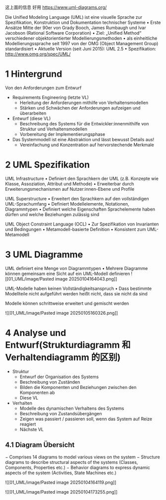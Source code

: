 
这上面的信息 好用 https://www.uml-diagrams.org/


Die Unified Modeling Language (UML) ist eine visuelle Sprache zur Spezifikation, Konstruktion und Dokumentation technischer Systeme
• Erste Ansätze Mitte der 90er von Grady Booch, James Rumbaugh und Ivar Jacobson (Rational Software Corporation)
• Ziel: „Unified Method“ verschiedener objektorientierter Modellierungsmethoden
• als einheitliche Modellierungssprache seit 1997 von der OMG (Object Management Group) standardisiert
• Aktuelle Version (seit Juni 2015): UML 2.5
• Spezifikation: http://www.omg.org/spec/UML/


# 1 Hintergrund 

Von den Anforderungen zum Entwurf
- Requirements Engineering (letzte VL)
	- Herleitung der Anforderungen mithilfe von Verhaltensmodellen
	- Stärken und Schwächen der Anforderungen aufzeigen und überarbeiten  
- Entwurf (diese VL)
	- Beschreibung des Systems für die Entwickler:innenmithilfe von Struktur und Verhaltensmodellen
	- Vorbereitung der Implementierungsphase
- Das Systemmodell ist eine Abstraktion und lässt bewusst Details aus! 
	- Vereinfachung und Konzentration auf hervorstechende Merkmale





# 2 UML Spezifikation

UML Infrastructure
• Definiert den Sprachkern der UML (z.B. Konzepte wie Klasse, Assoziation, Attribut und Methode)
• Erweiterbar durch Erweiterungsmechanismen auf Nutzer:innen-Ebene und Profile

UML Superstructure
• Erweitert den Sprachkern auf den vollständigen UML-Sprachumfang
• Definiert Modellelemente, Notationen, Diagrammtypen
• Definiert welche Eigenschaften Sprachelemente haben dürfen und welche Beziehungen zulässig sind

UML Object Constraint Language (OCL)
• Zur Spezifikation von Invarianten und Bedingungen
• Metamodell-basierte Definition
• Konsistent zum UML-Metamodell

# 3 UML Diagramme

UML definiert eine Menge von Diagrammtypen
• Mehrere Diagramme können gemeinsam eine Sicht auf ein UML-Modell definieren
![[01_UML/image/Pasted image 20250104164043.png]]

UML-Modelle haben keinen Vollständigkeitsanspruch
• Dass bestimmte Modellteile nicht aufgeführt werden heißt nicht, dass sie nicht da sind

Modelle können schrittweise erweitert und gemischt werden

![[01_UML/image/Pasted image 20250105160326.png]]


# 4 Analyse und Entwurf(Strukturdiagramm 和 Verhaltendiagramm 的区别)


- Struktur
	- Entwurf der Organisation des Systems
	- Beschreibung von Zuständen
	- Bilden die Komponenten und Beziehungen zwischen den Komponenten ab
	- Diese VL
- Verhalten
	- Modelle des dynamischen Verhaltens des Systems
	- Beschreibung von Zustandsübergängen
	- Zeigen was passiert / passieren soll, wenn das System auf Reize reagiert
	- Nächste VL


## 4.1 Diagram Übersicht

− Comprises 14 diagrams to model various views on the system
− Structure diagrams to describe structural aspects of the systems (Classes, Components, Properties etc.)
− Behavior diagrams to express dynamic aspects of the system (Activities, State Machines etc.)

![[01_UML/image/Pasted image 20250104164119.png]]

![[01_UML/image/Pasted image 20250104173255.png]]





